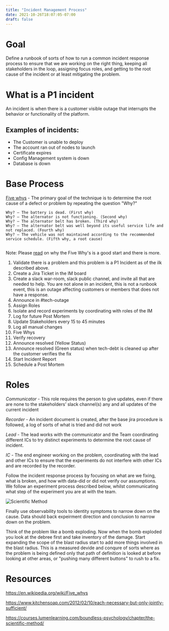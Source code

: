 ```yaml
---
title: "Incident Management Process"
date: 2021-10-26T18:07:05-07:00
draft: false
---
```



# Goal

Define a runbook of sorts of how to run a common incident response process to ensure that we are working on the right thing, keeping all stakeholders in the loop, assigning focus roles, and getting to the root cause of the incident or at least mitigating the problem.



# What is a P1 incident

An incident is when there is a customer visible outage that interrupts the behavior or functionality of the platform.

## Examples of incidents:

* The Customer is unable to deploy
* The account ran out of nodes to launch
* Certificate expires
* Config Management system is down
* Database is down
# Base Process

[Five whys](https://en.wikipedia.org/wiki/Five_whys) - The primary goal of the technique is to determine the root cause of a defect or problem by repeating the question "Why?"

```
Why? – The battery is dead. (First why)
Why? – The alternator is not functioning. (Second why)
Why? – The alternator belt has broken. (Third why)
Why? – The alternator belt was well beyond its useful service life and not replaced. (Fourth why)
Why? – The vehicle was not maintained according to the recommended service schedule. (Fifth why, a root cause)


```

Note: Please [read](https://www.kitchensoap.com/2012/02/10/each-necessary-but-only-jointly-sufficient/) on why the Five Why's is a good start and there is more.


1. Validate there is a problem and this problem is a P1 Incident as of the ilk described above.
2. Create a Jira Ticket in the IM board
3. Create a slack war-room, slack public channel, and invite all that are needed to help. You are not alone in an incident, this is not a runbook event, this is an outage affecting customers or members that does not have a response.
4. Announce in #tech-outage
5. Assign Roles
6. Isolate and record experiments by coordinating with roles of the IM
7. Log for future Post Mortem
8. Update Stakeholders every 15 to 45 minutes 
9.  Log all manual changes
10. Five Whys
11. Verify recovery
12. Announce resolved (Yellow Status)
13. Announce resolved (Green status) when tech-debt is cleaned up after the customer verifies the fix
14. Start Incident Report
15. Schedule a Post Mortem



# Roles

*Communicator* - This role requires the person to give updates, even if there are none to the stakeholders’ slack channel(s) any and all updates of the current incident 

*Recorder* - An incident document is created, after the base jira procedure is followed, a log of sorts of what is tried and did not work

*Lead* - The lead works with the communicator and the Team coordinating different ICs to try distinct experiments to determine the root cause of incident.

*IC* - The end engineer working on the problem, coordinating with the lead and other ICs to ensure that the experiments do not interfere with other ICs and are recorded by the recorder.


Follow the incident response process by focusing on what are we fixing, what is broken, and how with data-did or did not verify our assumptions. We follow an experiment process described below, whilst communicating what step of the experiment you are at with the team.

![Scientific Method](/blog/img/process.png)


Finally use observability tools to identity symptoms to narrow down on the cause. Data should back expeirment direction and conclusion to narrow down on the problem.

Think of the problem like a bomb exploding. Now when the bomb exploded you look at the debree first and take inventory of the damage. Start expanding the scope of the blast radius start to add more things involved in the blast radius. This is a measured devide and conqure of sorts where as the problem is being defined only that path of definition is looked at before looking at other areas, or "pushing many different buttons" to rush to a fix.
# Resources 

https://en.wikipedia.org/wiki/Five_whys

https://www.kitchensoap.com/2012/02/10/each-necessary-but-only-jointly-sufficient/

https://courses.lumenlearning.com/boundless-psychology/chapter/the-scientific-method/



